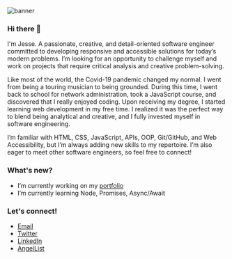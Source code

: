 ![banner](https://user-images.githubusercontent.com/106822556/178163588-1add26c0-c431-498a-8581-c8900716216b.png)

### Hi there 👋
I'm Jesse. A passionate, creative, and detail-oriented software engineer committed to developing responsive and accessible solutions for today’s modern problems. I’m looking for an opportunity to challenge myself and work on projects that require critical analysis and creative problem-solving.

Like most of the world, the Covid-19 pandemic changed my normal. I went from being a touring musician to being grounded. During this time, I went back to school for network administration, took a JavaScript course, and discovered that I really enjoyed coding. Upon receiving my degree, I started learning web development in my free time. I realized it was the perfect way to blend being analytical and creative, and I fully invested myself in software engineering.

I’m familiar with HTML, CSS, JavaScript, APIs, OOP, Git/GitHub, and Web Accessibility, but I’m always adding new skills to my repertoire. I’m also eager to meet other software engineers, so feel free to connect!

### What's new?
- I’m currently working on my [portfolio](https://jessefrenchdev.com)
- I’m currently learning Node, Promises, Async/Await

### Let's connect!
- [Email](mailto:frejes32@gmail.com)
- [Twitter](https://twitter.com/jesse__french)
- [LinkedIn](https://linkedin.com/in/jessekfrench)
- [AngelList](https://angel.co/u/jesse-french-1)
